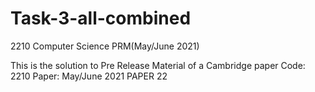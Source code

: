 # Task-3-all-combined
2210 Computer Science PRM(May/June 2021)

This is the solution to Pre Release Material of a Cambridge paper
Code: 2210
Paper: May/June 2021 PAPER 22
